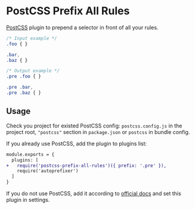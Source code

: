 # PostCSS Prefix All Rules

[PostCSS] plugin to prepend a selector in front of all your rules.

[PostCSS]: https://github.com/postcss/postcss

```css
/* Input example */
.foo { }

.bar,
.baz { }
```

```css
/* Output example */
.pre .foo { }

.pre .bar,
.pre .baz { }
```

## Usage

Check you project for existed PostCSS config: `postcss.config.js`
in the project root, `"postcss"` section in `package.json`
or `postcss` in bundle config.

If you already use PostCSS, add the plugin to plugins list:

```diff
module.exports = {
  plugins: [
+   require('postcss-prefix-all-rules')({ prefix: '.pre' }),
    require('autoprefixer')
  ]
}
```

If you do not use PostCSS, add it according to [official docs]
and set this plugin in settings.

[official docs]: https://github.com/postcss/postcss#usage
